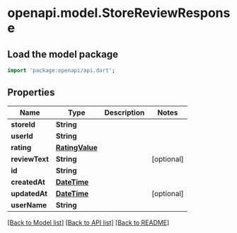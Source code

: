 # openapi.model.StoreReviewResponse

## Load the model package
```dart
import 'package:openapi/api.dart';
```

## Properties
Name | Type | Description | Notes
------------ | ------------- | ------------- | -------------
**storeId** | **String** |  | 
**userId** | **String** |  | 
**rating** | [**RatingValue**](RatingValue.md) |  | 
**reviewText** | **String** |  | [optional] 
**id** | **String** |  | 
**createdAt** | [**DateTime**](DateTime.md) |  | 
**updatedAt** | [**DateTime**](DateTime.md) |  | [optional] 
**userName** | **String** |  | 

[[Back to Model list]](../README.md#documentation-for-models) [[Back to API list]](../README.md#documentation-for-api-endpoints) [[Back to README]](../README.md)


